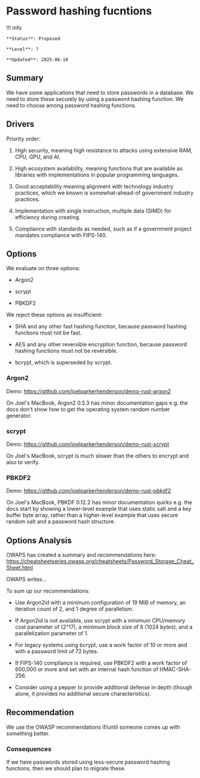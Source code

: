 # Password hashing fucntions

!!! info

    **Status**: Proposed
    
    **Level**: ?

    **Updated**: 2025-06-10

## Summary

We have some applications that need to store passwords in a database.
We need to store these securely by using a password hashing function.
We need to choose among password hashing functions.

## Drivers

Priority order:

1. High security, meaning high resistance to attacks using extensive RAM, CPU,
   GPU, and AI.

2. High ecosystem availability, meaning functions that are available as
   libraries with implementations in popular programming languages.

3. Good acceptability meaning alignment with technology industry practices,
   which we known is somewhat-ahead-of government industry practices.

4. Implementation with single instruction, multiple data (SIMD) for efficiency
   during creating.

5. Compliance with standards as needed, such as if a government project mandates
   compliance with FIPS-140.

## Options

We evaluate on three options:

* Argon2

* scrypt

* PBKDF2

We reject these options as insufficient:

* SHA and any other fast hashing function, because password hashing functions must not be fast.

* AES and any other reversible encryption function, because password hashing functions must not be reversible.

* bcrypt, which is superseded by scrypt.

### Argon2

Demo: <https://github.com/joelparkerhenderson/demo-rust-argon2>

On Joel's MacBook, Argon2 0.5.3 has minor documentation gaps e.g. the docs don't show how to get the operating system random number generator.

### scrypt

Demo: <https://github.com/joelparkerhenderson/demo-rust-scrypt>

On Joel's MacBook, scrypt is much slower than the others to encrypt and also to verify.

### PBKDF2

Demo: <https://github.com/joelparkerhenderson/demo-rust-pbkdf2>

On Joel's MacBook, PBKDF 0.12.2 has minor documentation quirks e.g. the docs start by showing a lower-level example that uses static salt and a key buffer byte array, rather than a higher-level example that uses secure random salt and a password hash structure.

## Options Analysis

OWAPS has created a summary and recommendations here: <https://cheatsheetseries.owasp.org/cheatsheets/Password_Storage_Cheat_Sheet.html>

OWAPS writes…

To sum up our recommendations:

* Use Argon2id with a minimum configuration of 19 MiB of memory, an iteration count of 2, and 1 degree of parallelism.

* If Argon2id is not available, use scrypt with a minimum CPU/memory cost parameter of (2^17), a minimum block size of 8 (1024 bytes), and a parallelization parameter of 1.

* For legacy systems using bcrypt, use a work factor of 10 or more and with a password limit of 72 bytes.

* If FIPS-140 compliance is required, use PBKDF2 with a work factor of 600,000 or more and set with an internal hash function of HMAC-SHA-256.

* Consider using a pepper to provide additional defense in depth (though alone, it provides no additional secure characteristics).

## Recommendation

We use the OWASP recommendations if/until someone comes up with something better.

### Consequences

If we have passwords stored using less-secure password hashing functions, then
we should plan to migrate these.
